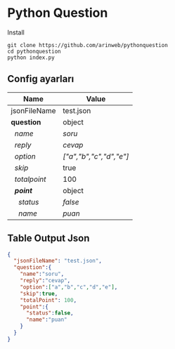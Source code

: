 # Python Question

Install
```
git clone https://github.com/arinweb/pythonquestion
cd pythonquestion
python index.py
```

## Config ayarları

| Name| Value |
| ----| ----- |
| jsonFileName | test.json |
| **question** | object |
| &nbsp;&nbsp;*name* | *soru* |
| &nbsp;&nbsp;*reply* | *cevap* |
| &nbsp;&nbsp;*option* | *["a","b","c","d","e"]* |
| &nbsp;&nbsp;*skip* | true |
| &nbsp;&nbsp;*totalpoint* | 100 |
| &nbsp;&nbsp;***point*** | object |
| &nbsp;&nbsp;&nbsp;&nbsp;*status* | *false* |
| &nbsp;&nbsp;&nbsp;&nbsp;*name* | *puan* |

## Table Output Json
```json
{
  "jsonFileName": "test.json",
  "question":{
    "name":"soru",
    "reply":"cevap",
    "option":["a","b","c","d","e"],
    "skip":true,
    "totalPoint": 100,
    "point":{
      "status":false,
      "name":"puan"
    }
  }
}
```

